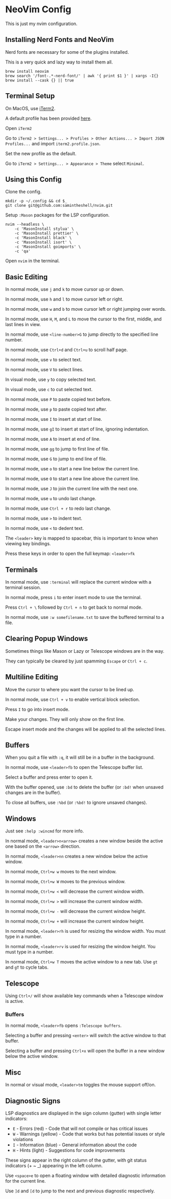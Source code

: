# NeoVim Config

This is just my nvim configuration.

## Installing Nerd Fonts and NeoVim

Nerd fonts are necessary for some of the plugins installed.

This is a very quick and lazy way to install them all.

```
brew install neovim
brew search '/font-.*-nerd-font/' | awk '{ print $1 }' | xargs -I{} brew install --cask {} || true
```

## Terminal Setup

On MacOS, use [iTerm2](https://iterm2.com/downloads.html).

A default profile has been provided [here](https://raw.githubusercontent.com/samintheshell/nvim/refs/heads/main/iterm2.profile.json).

Open `iTerm2`

Go to `iTerm2 > Settings... > Profiles > Other Actions... > Import JSON Profiles...` and import `iterm2.profile.json`.

Set the new profile as the default.

Go to `iTerm2 > Settings... > Appearance > Theme` select `Minimal`.

## Using this Config

Clone the config.

```
mkdir -p ~/.config && cd $_
git clone git@github.com:samintheshell/nvim.git
```

Setup `:Mason` packages for the LSP configuration.

```
nvim --headless \
    -c 'MasonInstall stylua' \
    -c 'MasonInstall prettier' \
    -c 'MasonInstall black' \
    -c 'MasonInstall isort' \
    -c 'MasonInstall goimports' \
    -c 'qa'
```

Open `nvim` in the terminal.

## Basic Editing

In normal mode, use `j` and `k` to move cursor up or down.

In normal mode, use `h` and `l` to move cursor left or right.

In normal mode, use `w` and `b` to move cursor left or right jumping over words.

In normal mode, use `H`, `M`, and `L` to move the cursor to the first, middle, and last lines in view.

In normal mode, use `<line-number>G` to jump directly to the specified line number.

In normal mode, use `Ctrl+d` and `Ctrl+u` to scroll half page.

In normal mode, use `v` to select text.

In normal mode, use `V` to select lines.

In visual mode, use `y` to copy selected text.

In visual mode, use `c` to cut selected text.

In normal mode, use `P` to paste copied text before.

In normal mode, use `p` to paste copied text after.

In normal mode, use `I` to insert at start of line.

In normal mode, use `gI` to insert at start of line, ignoring indentation.

In normal mode, use `A` to insert at end of line.

In normal mode, use `gg` to jump to first line of file.

In normal mode, use `G` to jump to end line of file.

In normal mode, use `o` to start a new line below the current line.

In normal mode, use `O` to start a new line above the current line.

In normal mode, use `J` to join the current line with the next one.

In normal mode, use `u` to undo last change.

In normal mode, use `Ctrl + r` to redo last change.

In normal mode, use `>` to indent text.

In normal mode, use `<` to dedent text.

The `<leader>` key is mapped to spacebar, this is important to know when viewing key bindings.

Press these keys in order to open the full keymap: `<leader>fk`

## Terminals

In normal mode, use `:terminal` will replace the current window with a terminal session.

In normal mode, press `i` to enter insert mode to use the terminal.

Press `Ctrl + \` followed by `Ctrl + n` to get back to normal mode.

In normal mode, use `:w somefilename.txt` to save the buffered terminal to a file.

## Clearing Popup Windows

Sometimes things like Mason or Lazy or Telescope windows are in the way.

They can typically be cleared by just spamming `Escape` or `Ctrl + c`.

## Multiline Editing

Move the cursor to where you want the cursor to be lined up.

In normal mode, use `Ctrl + v` to enable vertical block selection.

Press `I` to go into insert mode.

Make your changes. They will only show on the first line.

Escape insert mode and the changes will be applied to all the selected lines.

## Buffers

When you quit a file with `:q`, it will still be in a buffer in the background.

In normal mode, use `<leader>fb` to open the Telescope buffer list.

Select a buffer and press enter to open it.

With the buffer opened, use `:bd` to delete the buffer (or `:bd!` when unsaved changes are in the buffer).

To close all buffers, use `:%bd` (or `:%bd!` to ignore unsaved changes).

## Windows

Just see `:help :wincmd` for more info.

In normal mode, `<leader>n<arrow>` creates a new window beside the active one based on the `<arrow>` direction.

In normal mode, `<leader>nn` creates a new window below the active window.

In normal mode, `Ctrl+w w` moves to the next window.

In normal mode, `Ctrl+w W` moves to the previous window.

In normal mode, `Ctrl+w <` will decrease the current window width.

In normal mode, `Ctrl+w >` will increase the current window width.

In normal mode, `Ctrl+w -` will decrease the current window height.

In normal mode, `Ctrl+w +` will increase the current window height.

In normal mode, `<leader>rh` is used for resizing the window width. You must type in a number.

In normal mode, `<leader>rv` is used for resizing the window height. You must type in a number.

In normal mode, `Ctrl+w T` moves the active window to a new tab. Use `gt` and `gT` to cycle tabs.

## Telescope

Using `Ctrl+/` will show available key commands when a Telescope window is active.

### Buffers

In normal mode, `<leader>fb` opens `:Telescope buffers`.

Selecting a buffer and pressing `<enter>` will switch the active window to that buffer.

Selecting a buffer and pressing `Ctrl+x` will open the buffer in a new window below the active window.

## Misc

In normal or visual mode, `<leader>tm` toggles the mouse support off/on.

## Diagnostic Signs

LSP diagnostics are displayed in the sign column (gutter) with single letter indicators:

- `E` - Errors (red) - Code that will not compile or has critical issues
- `W` - Warnings (yellow) - Code that works but has potential issues or style violations
- `I` - Information (blue) - General information about the code
- `H` - Hints (light) - Suggestions for code improvements

These signs appear in the right column of the gutter, with git status indicators (+ ~ \_) appearing in the left column.

Use `<space>e` to open a floating window with detailed diagnostic information for the current line.

Use `]d` and `[d` to jump to the next and previous diagnostic respectively.
